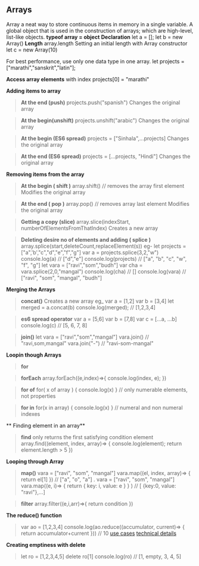 ## Arrays
Array a neat way to store continuous items in memory in a single variable. 
A global object that is used in the construction of arrays; which are high-level, list-like objects. 
**typeof array = object** 
**Declaration** let a = []; let b = new Array() 
**Length** array.length 
Setting an initial length with Array constructor 
let c = new Array(10) 

For best performance, use only one data type in one array. 
let projects = ["marathi","sanskrit","latin"]; 

**Access array elements** with index projects[0] = "marathi"

**Adding items to array**
> **At the end (push)** 
> projects.push("spanish") 
> Changes the original array 

>**At the begin(unshift)**
> projects.unshift("arabic") 
> Changes the original array 

>**At the begin (ES6 spread)** 
>projects = ["Sinhala",...projects] 
>Changes the original array 

>**At the end (ES6 spread)**
> projects = [...projects, "Hindi"] 
> Changes the original array

**Removing items from the array**
>**At the begin ( shift )**
> array.shift()  // removes the array first element
> Modifies the original array

> **At the end ( pop )**
> array.pop()   // removes array last element
> Modifies the original array

> **Getting a copy (slice)**
> array.slice(indexStart, numberOfElementsFromThatIndex)
> Creates a new array

> **Deleting desire no of elements and adding ( splice )**
> array.splice(start,deleteCount,replaceElement(s))
> eg-
> let projects = ["a",'b',"c","d","e","f","g"]
var a = projects.splice(3,2,"w")
console.log(a)          // ["d","e"]
console.log(projects)   // ["a", "b", "c", "w", "f", "g"]
let vara = ["ravi","som","budh"]
var cha = vara.splice(2,0,"mangal")
console.log(cha)    // []
console.log(vara)   // ["ravi", "som", "mangal", "budh"]

**Merging the Arrays**
> **concat()**
> Creates a new array
> eg_
> var a = [1,2]
   var b = [3,4]
   let merged = a.concat(b)
   console.log(merged);    // [1,2,3,4]

>  **es6 spread operator**
>  var a = [5,6]
     var b = [7,8]
     var c = [...a, ...b]
     console.log(c)          // [5, 6, 7, 8]

> **join()**
> let vara = ["ravi","som","mangal"]
vara.join()    //  "ravi,som,mangal"
vara.join("-") // "ravi-som-mangal"

**Loopin though Arrays**
>**for**

>**forEach**
>array.forEach((e,index)=>{ console.log(index, e); })

>**for of**
>for( x of array ) { console.log(x) } // only numerable elements, not properties

>**for in**
>for(x in array) { console.log(x) } // numeral and non numeral indexes

** Finding element in an array**
>**find** only returns the first satisfying condition element
>array.find((element, index, array)=> { console.log(element); return element.length > 5 })

**Looping through Array**
> **map()**
> vara = ["ravi", "som", "mangal"]
vara.map((el, index, array)=> { return el[1] })     // ["a", "o", "a"]
.
vara = ["ravi", "som", "mangal"]
vara.map((e, i)=> { return { key: i, value: e } } ) // [ {key:0, value: "ravi"},...]

>**filter**
>array.filter((e,i,arr)=>{ return condition })


**The reduce() function**
>var ao = [1,2,3,4]
>console.log(ao.reduce((accumulator, current)=> { return accumulator+current })) // 10
> [use cases](https://codeburst.io/all-about-javascript-arrays-in-1-article-39da12170b1c)
> [technical details](https://developer.mozilla.org/en-US/docs/Web/JavaScript/Reference/Global_Objects/Array/reduce)

**Creating emptiness with delete**
> let ro = [1,2,3,4,5]
delete ro[1]
console.log(ro)  // [1, empty, 3, 4, 5]

